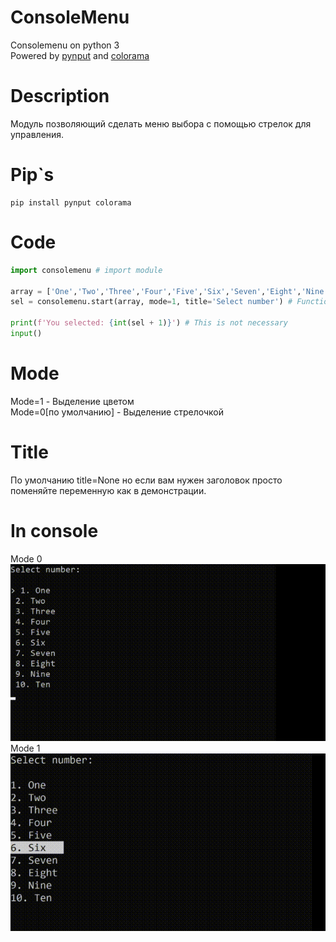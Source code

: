 # ConsoleMenu
Consolemenu on python 3    
Powered by [pynput](https://pypi.org/project/pynput/) and [colorama](https://pypi.org/project/colorama/)
# Description 
Модуль позволяющий сделать меню выбора с помощью стрелок для управления. 
# Pip`s
```
pip install pynput colorama
```
# Code
```Python
import consolemenu # import module

array = ['One','Two','Three','Four','Five','Six','Seven','Eight','Nine','Ten'] # Array
sel = consolemenu.start(array, mode=1, title='Select number') # Function

print(f'You selected: {int(sel + 1)}') # This is not necessary
input()
```
# Mode
Mode=1 - Выделение цветом    
Mode=0[по умолчанию] - Выделение стрелочкой
# Title
По умолчанию title=None но если вам нужен заголовок просто поменяйте переменную как в демонстрации.
# In console
Mode 0    
![Mode 0](mode0.gif)    
Mode 1    
![Mode 1](mode1.gif)
